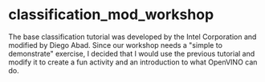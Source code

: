 # classification_mod_workshop
The base classification tutorial was developed by the Intel Corporation and modified by Diego Abad. Since our workshop needs a "simple to demonstrate" exercise, I decided that I would use the previous tutorial and modify it to create a fun activity and an introduction to what OpenVINO can do. 
